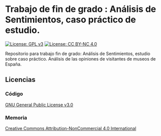 # Trabajo de fin de grado : Análisis de Sentimientos, caso práctico de estudio.

[![License: GPL v3](https://img.shields.io/badge/License-GPL%20v3-blue.svg)](https://www.gnu.org/licenses/gpl-3.0)
[![License: CC BY-NC 4.0](https://licensebuttons.net/l/by-nc/4.0/80x15.png)](https://creativecommons.org/licenses/by-nc/4.0/)

Repositorio para trabajo fin de grado: Análisis de Sentimientos, estudio sobre caso práctico. Análisis de las opiniones de visitantes de museos de España.

## Licencias

### Código
[GNU General Public License v3.0](LICENSE)

### Memoria
[Creative Commons Attribution-NonCommercial 4.0 International](https://creativecommons.org/licenses/by-nc/4.0/)

